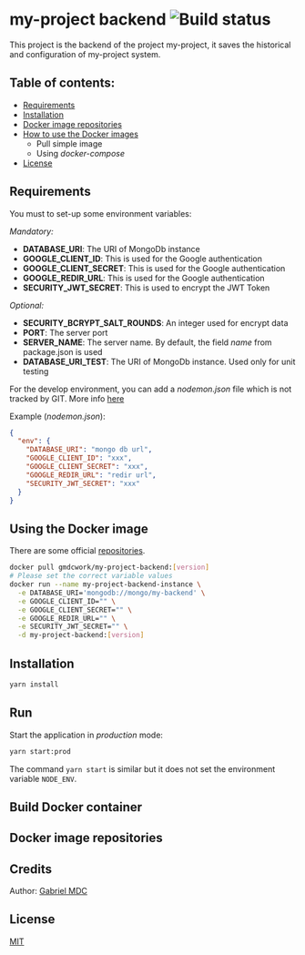 # my-project backend ![Build status](https://github.com/gabrielmdc/my-project-backend/workflows/Master%20push/badge.svg)

This project is the backend of the project my-project, it saves the historical and configuration of my-project system.

## Table of contents:

- [Requirements](#Requirements)
- [Installation](#Installation)
- [Docker image repositories](#Docker%20image%20repositories)
- [How to use the Docker images](#How%20to%20use%20the%20Docker%20images)
  - Pull simple image
  - Using _docker-compose_
- [License](#License)

## Requirements

You must to set-up some environment variables:

_Mandatory:_

- **DATABASE_URI**: The URI of MongoDb instance
- **GOOGLE_CLIENT_ID**: This is used for the Google authentication
- **GOOGLE_CLIENT_SECRET**: This is used for the Google authentication
- **GOOGLE_REDIR_URL**: This is used for the Google authentication
- **SECURITY_JWT_SECRET**: This is used to encrypt the JWT Token

_Optional:_

- **SECURITY_BCRYPT_SALT_ROUNDS**: An integer used for encrypt data
- **PORT**: The server port
- **SERVER_NAME**: The server name. By default, the field _name_ from package.json is used
- **DATABASE_URI_TEST**: The URI of MongoDb instance. Used only for unit testing

For the develop environment, you can add a _nodemon.json_ file which is not tracked by GIT. More info [here](https://github.com/remy/nodemon/blob/master/doc/sample-nodemon.md)

Example (_nodemon.json_):

```json nodemon.json
{
  "env": {
    "DATABASE_URI": "mongo db url",
    "GOOGLE_CLIENT_ID": "xxx",
    "GOOGLE_CLIENT_SECRET": "xxx",
    "GOOGLE_REDIR_URL": "redir url",
    "SECURITY_JWT_SECRET": "xxx"
  }
}
```

## Using the Docker image

There are some official [repositories](#Docker%20image%20repositories).

```bash
docker pull gmdcwork/my-project-backend:[version]
# Please set the correct variable values
docker run --name my-project-backend-instance \
  -e DATABASE_URI='mongodb://mongo/my-backend' \
  -e GOOGLE_CLIENT_ID="" \
  -e GOOGLE_CLIENT_SECRET="" \
  -e GOOGLE_REDIR_URL="" \
  -e SECURITY_JWT_SECRET="" \
  -d my-project-backend:[version]
```

## Installation

```bash
yarn install
```

## Run

Start the application in _production_ mode:

```bash
yarn start:prod
```

The command `yarn start` is similar but it does not set the environment variable `NODE_ENV`.

## Build Docker container

## Docker image repositories

## Credits

Author: [Gabriel MDC](https://github.com/gabrielmdc/)

## License

[MIT](./LICENSE)

